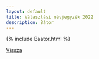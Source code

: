 ```yaml
---
layout: default
title: Választási névjegyzék 2022
description: Bátor
---
```


{% include Baator.html %}

[Vissza](./)